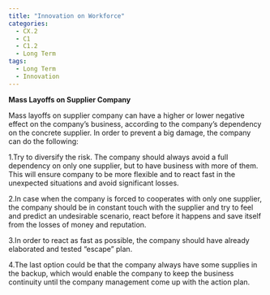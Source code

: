 ```yaml
---
title: "Innovation on Workforce"
categories:
  - CX.2
  - C1
  - C1.2
  - Long Term
tags:
  - Long Term
  - Innovation
---
```


**Mass Layoffs on Supplier Company**

Mass layoffs on supplier company can have a higher or lower negative effect on the company’s business, according to the company’s dependency on the concrete supplier. In order to prevent a big damage, the company can do the following:

1.Try to diversify the risk. The company should always avoid a full dependency on only one supplier, but to have business with more of them. This will ensure company to be more flexible and to react fast in the unexpected situations and avoid significant losses. 

2.In case when the company is forced to cooperates with only one supplier, the company should be in constant touch with the supplier and try to feel and predict an undesirable scenario, react before it happens and save itself from the losses of money and reputation.

3.In order to react as fast as possible, the company should have already elaborated and tested “escape” plan.

4.The last option could be that the company always have some supplies in the backup, which would enable the company to keep the business continuity until the company management come up with the action plan.
